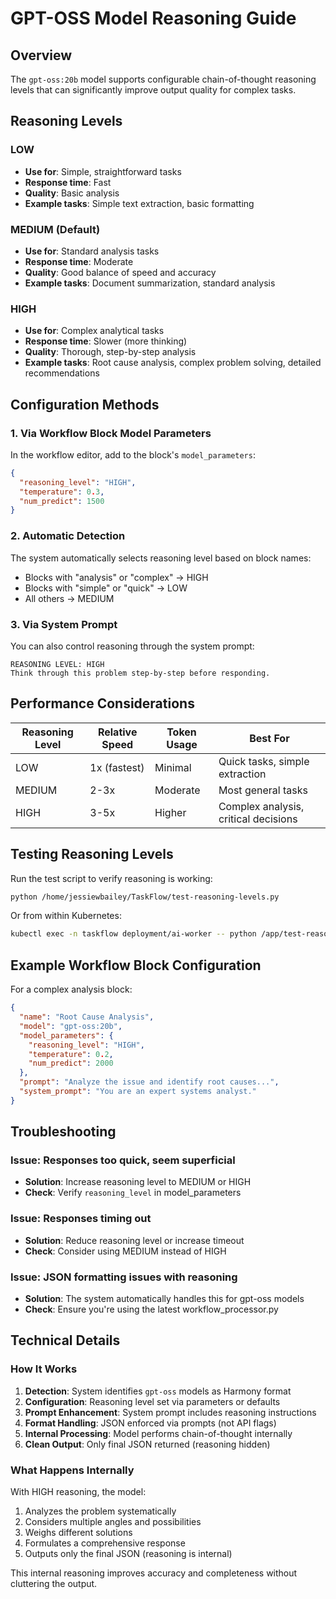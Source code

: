 # GPT-OSS Model Reasoning Guide

## Overview
The `gpt-oss:20b` model supports configurable chain-of-thought reasoning levels that can significantly improve output quality for complex tasks.

## Reasoning Levels

### LOW
- **Use for**: Simple, straightforward tasks
- **Response time**: Fast
- **Quality**: Basic analysis
- **Example tasks**: Simple text extraction, basic formatting

### MEDIUM (Default)
- **Use for**: Standard analysis tasks
- **Response time**: Moderate
- **Quality**: Good balance of speed and accuracy
- **Example tasks**: Document summarization, standard analysis

### HIGH
- **Use for**: Complex analytical tasks
- **Response time**: Slower (more thinking)
- **Quality**: Thorough, step-by-step analysis
- **Example tasks**: Root cause analysis, complex problem solving, detailed recommendations

## Configuration Methods

### 1. Via Workflow Block Model Parameters
In the workflow editor, add to the block's `model_parameters`:

```json
{
  "reasoning_level": "HIGH",
  "temperature": 0.3,
  "num_predict": 1500
}
```

### 2. Automatic Detection
The system automatically selects reasoning level based on block names:
- Blocks with "analysis" or "complex" → HIGH
- Blocks with "simple" or "quick" → LOW
- All others → MEDIUM

### 3. Via System Prompt
You can also control reasoning through the system prompt:

```
REASONING LEVEL: HIGH
Think through this problem step-by-step before responding.
```

## Performance Considerations

| Reasoning Level | Relative Speed | Token Usage | Best For |
|----------------|---------------|-------------|----------|
| LOW | 1x (fastest) | Minimal | Quick tasks, simple extraction |
| MEDIUM | 2-3x | Moderate | Most general tasks |
| HIGH | 3-5x | Higher | Complex analysis, critical decisions |

## Testing Reasoning Levels

Run the test script to verify reasoning is working:

```bash
python /home/jessiewbailey/TaskFlow/test-reasoning-levels.py
```

Or from within Kubernetes:

```bash
kubectl exec -n taskflow deployment/ai-worker -- python /app/test-reasoning-levels.py
```

## Example Workflow Block Configuration

For a complex analysis block:

```json
{
  "name": "Root Cause Analysis",
  "model": "gpt-oss:20b",
  "model_parameters": {
    "reasoning_level": "HIGH",
    "temperature": 0.2,
    "num_predict": 2000
  },
  "prompt": "Analyze the issue and identify root causes...",
  "system_prompt": "You are an expert systems analyst."
}
```

## Troubleshooting

### Issue: Responses too quick, seem superficial
- **Solution**: Increase reasoning level to MEDIUM or HIGH
- **Check**: Verify `reasoning_level` in model_parameters

### Issue: Responses timing out
- **Solution**: Reduce reasoning level or increase timeout
- **Check**: Consider using MEDIUM instead of HIGH

### Issue: JSON formatting issues with reasoning
- **Solution**: The system automatically handles this for gpt-oss models
- **Check**: Ensure you're using the latest workflow_processor.py

## Technical Details

### How It Works
1. **Detection**: System identifies `gpt-oss` models as Harmony format
2. **Configuration**: Reasoning level set via parameters or defaults
3. **Prompt Enhancement**: System prompt includes reasoning instructions
4. **Format Handling**: JSON enforced via prompts (not API flags)
5. **Internal Processing**: Model performs chain-of-thought internally
6. **Clean Output**: Only final JSON returned (reasoning hidden)

### What Happens Internally
With HIGH reasoning, the model:
1. Analyzes the problem systematically
2. Considers multiple angles and possibilities
3. Weighs different solutions
4. Formulates a comprehensive response
5. Outputs only the final JSON (reasoning is internal)

This internal reasoning improves accuracy and completeness without cluttering the output.